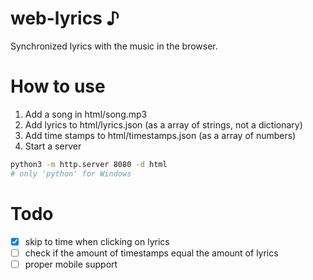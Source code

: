 <!-- https://github.com/AMDRadeonRX6750XT/web-lyrics -->
# web-lyrics ♪
Synchronized lyrics with the music in the browser.

# How to use
1. Add a song in html/song.mp3
2. Add lyrics to html/lyrics.json (as a array of strings, not a dictionary)
3. Add time stamps to html/timestamps.json (as a array of numbers)
4. Start a server
```bash
python3 -m http.server 8080 -d html
# only 'python' for Windows
```

# Todo
- [x] skip to time when clicking on lyrics
- [ ] check if the amount of timestamps equal the amount of lyrics
- [ ] proper mobile support
